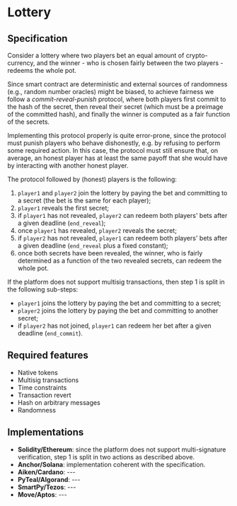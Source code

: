 # Lottery

## Specification

Consider a lottery where two players bet an equal amount of crypto-currency, and the winner - who is chosen fairly between the two players - redeems the whole pot.

Since smart contract are deterministic and external sources of randomness (e.g., random number oracles) might be biased, to achieve fairness we follow a *commit-reveal-punish* protocol, where both players first commit to the hash of the secret, then reveal their secret (which must be a preimage of the committed hash), and finally the winner is computed as a fair function of the secrets.

Implementing this protocol properly is quite error-prone, since the protocol must punish players who behave dishonestly, e.g. by refusing to perform some required action. In this case, the protocol must still ensure that, on average, an honest player has at least the same payoff that she would have by interacting with another honest player. 

The protocol followed by (honest) players is the following:
1. `player1` and `player2` join the lottery by paying the bet and committing to a secret (the bet is the same for each player);
2. `player1` reveals the first secret;
3. if `player1` has not revealed, `player2` can redeem both players' bets after a given deadline (`end_reveal`); 
4. once `player1` has revealed, `player2` reveals the secret;
5. if `player2` has not revealed, `player1` can redeem both players' bets after a given deadline (`end_reveal` plus a fixed constant);
6. once both secrets have been revealed, the winner, who is fairly determined as a function of the two revealed secrets, can redeem the whole pot.

If the platform does not support multisig transactions, then step 1 is split in the following sub-steps: 
- `player1` joins the lottery by paying the bet and committing to a secret;
- `player2` joins the lottery by paying the bet and committing to another secret;
- if `player2` has not joined, `player1` can redeem her bet after a given deadline (`end_commit`).

## Required features

- Native tokens
- Multisig transactions
- Time constraints
- Transaction revert
- Hash on arbitrary messages
- Randomness

## Implementations

- **Solidity/Ethereum**: since the platform does not support multi-signature verification, step 1 is split in two actions as described above.
- **Anchor/Solana**: implementation coherent with the specification.
- **Aiken/Cardano**: ---
- **PyTeal/Algorand**: ---
- **SmartPy/Tezos**: ---
- **Move/Aptos**: ---
